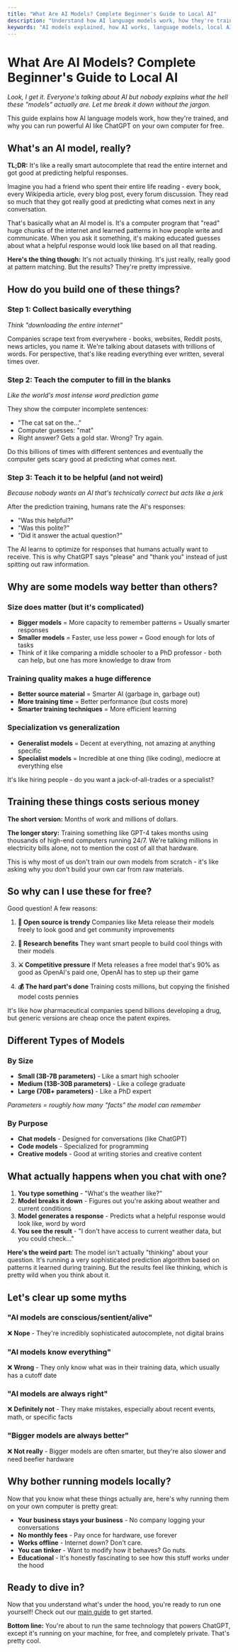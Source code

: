 ```yaml
---
title: "What Are AI Models? Complete Beginner's Guide to Local AI"
description: "Understand how AI language models work, how they're trained, and why you can run powerful AI like ChatGPT on your computer for free."
keywords: "AI models explained, how AI works, language models, local AI, ChatGPT alternatives, AI for beginners"
---
```


# What Are AI Models? Complete Beginner's Guide to Local AI

*Look, I get it. Everyone's talking about AI but nobody explains what the hell these "models" actually are. Let me break it down without the jargon.*

This guide explains how AI language models work, how they're trained, and why you can run powerful AI like ChatGPT on your own computer for free.

## What's an AI model, really?

**TL;DR:** It's like a really smart autocomplete that read the entire internet and got good at predicting helpful responses.

Imagine you had a friend who spent their entire life reading - every book, every Wikipedia article, every blog post, every forum discussion. They read so much that they got really good at predicting what comes next in any conversation.

That's basically what an AI model is. It's a computer program that "read" huge chunks of the internet and learned patterns in how people write and communicate. When you ask it something, it's making educated guesses about what a helpful response would look like based on all that reading.

**Here's the thing though:** It's not actually thinking. It's just really, really good at pattern matching. But the results? They're pretty impressive.

## How do you build one of these things?

### Step 1: Collect basically everything
*Think "downloading the entire internet"*

Companies scrape text from everywhere - books, websites, Reddit posts, news articles, you name it. We're talking about datasets with trillions of words. For perspective, that's like reading everything ever written, several times over.

### Step 2: Teach the computer to fill in the blanks
*Like the world's most intense word prediction game*

They show the computer incomplete sentences:
- "The cat sat on the..."
- Computer guesses: "mat"
- Right answer? Gets a gold star. Wrong? Try again.

Do this billions of times with different sentences and eventually the computer gets scary good at predicting what comes next.

### Step 3: Teach it to be helpful (and not weird)
*Because nobody wants an AI that's technically correct but acts like a jerk*

After the prediction training, humans rate the AI's responses:
- "Was this helpful?" 
- "Was this polite?"
- "Did it answer the actual question?"

The AI learns to optimize for responses that humans actually want to receive. This is why ChatGPT says "please" and "thank you" instead of just spitting out raw information.

## Why are some models way better than others?

### Size does matter (but it's complicated)
- **Bigger models** = More capacity to remember patterns = Usually smarter responses
- **Smaller models** = Faster, use less power = Good enough for lots of tasks
- Think of it like comparing a middle schooler to a PhD professor - both can help, but one has more knowledge to draw from

### Training quality makes a huge difference
- **Better source material** = Smarter AI (garbage in, garbage out)
- **More training time** = Better performance (but costs more)
- **Smarter training techniques** = More efficient learning

### Specialization vs generalization
- **Generalist models** = Decent at everything, not amazing at anything specific
- **Specialist models** = Incredible at one thing (like coding), mediocre at everything else

It's like hiring people - do you want a jack-of-all-trades or a specialist?

## Training these things costs serious money

**The short version:** Months of work and millions of dollars.

**The longer story:**
Training something like GPT-4 takes months using thousands of high-end computers running 24/7. We're talking millions in electricity bills alone, not to mention the cost of all that hardware.

This is why most of us don't train our own models from scratch - it's like asking why you don't build your own car from raw materials.

## So why can I use these for free?

Good question! A few reasons:

1. **🎁 Open source is trendy** 
   Companies like Meta release their models freely to look good and get community improvements

2. **🔬 Research benefits** 
   They want smart people to build cool things with their models

3. **⚔️ Competitive pressure** 
   If Meta releases a free model that's 90% as good as OpenAI's paid one, OpenAI has to step up their game

4. **💰 The hard part's done** 
   Training costs millions, but copying the finished model costs pennies

It's like how pharmaceutical companies spend billions developing a drug, but generic versions are cheap once the patent expires.

## Different Types of Models

### By Size
- **Small (3B-7B parameters)** - Like a smart high schooler
- **Medium (13B-30B parameters)** - Like a college graduate
- **Large (70B+ parameters)** - Like a PhD expert

*Parameters = roughly how many "facts" the model can remember*

### By Purpose
- **Chat models** - Designed for conversations (like ChatGPT)
- **Code models** - Specialized for programming
- **Creative models** - Good at writing stories and creative content

## What actually happens when you chat with one?

1. **You type something** - "What's the weather like?"
2. **Model breaks it down** - Figures out you're asking about weather and current conditions
3. **Model generates a response** - Predicts what a helpful response would look like, word by word
4. **You see the result** - "I don't have access to current weather data, but you could check..."

**Here's the weird part:** The model isn't actually "thinking" about your question. It's running a very sophisticated prediction algorithm based on patterns it learned during training. But the results feel like thinking, which is pretty wild when you think about it.

## Let's clear up some myths

### "AI models are conscious/sentient/alive"
❌ **Nope** - They're incredibly sophisticated autocomplete, not digital brains

### "AI models know everything"
❌ **Wrong** - They only know what was in their training data, which usually has a cutoff date

### "AI models are always right"
❌ **Definitely not** - They make mistakes, especially about recent events, math, or specific facts

### "Bigger models are always better"
❌ **Not really** - Bigger models are often smarter, but they're also slower and need beefier hardware

## Why bother running models locally?

Now that you know what these things actually are, here's why running them on your own computer is pretty great:

- **Your business stays your business** - No company logging your conversations
- **No monthly fees** - Pay once for hardware, use forever
- **Works offline** - Internet down? Don't care.
- **You can tinker** - Want to modify how it behaves? Go nuts.
- **Educational** - It's honestly fascinating to see how this stuff works under the hood

## Ready to dive in?

Now that you understand what's under the hood, you're ready to run one yourself! Check out our [main guide](../README.md) to get started.

**Bottom line:** You're about to run the same technology that powers ChatGPT, except it's running on your machine, for free, and completely private. That's pretty cool.